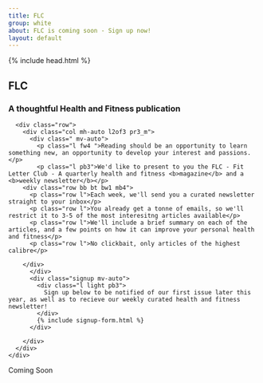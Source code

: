 ```yaml
---
title: FLC
group: white
about: FLC is coming soon - Sign up now!
layout: default
---
```


{% include head.html %}

<body>


<main class="">
  <section class="pb4 bg_brand-green row">
    <div class="row ph3 container mh-auto">
      <div class="row dfc mb2 brdr_light_muted bb-m bw3-m">
        <h2 class=" xxxl ttu tc light pb2">FLC</h2>
        <h3 class=" xl_m pb2 bb-s bw3-s tc brdr_light light">A thoughtful Health and Fitness publication</h3>
      </div>
    </div>
  </section>

  <section class="pv2 bg_brand-red row">
    <div class=" ph3 pv4_m container mh-auto">

      <div class="row">
        <div class="col mh-auto l2of3 pr3_m">
          <div class=" mv-auto">
            <p class="l fw4 ">Reading should be an opportunity to learn something new, an opportunity to develop your interest and passions.</p>
            <p class="l pb3">We'd like to present to you the FLC - Fit Letter Club - A quarterly health and fitness <b>magazine</b> and a <b>weekly newsletter</b></p>
        <div class="row bb bt bw1 mb4">
          <p class="row l">Each week, we'll send you a curated newsletter straight to your inbox</p>
          <p class="row l">You already get a tonne of emails, so we'll restrict it to 3-5 of the most interesitng articles available</p>
          <p class="row l">We'll include a brief summary on each of the articles, and a few points on how it can improve your personal health and fitness</p>
          <p class="row l">No clickbait, only articles of the highest calibre</p>

        </div>
          </div>
          <div class="signup mv-auto">
            <div class="l light pb3">
              Sign up below to be notified of our first issue later this year, as well as to recieve our weekly curated health and fitness newsletter!
            </div>
            {% include signup-form.html %}
          </div>

        </div>
      </div>
    </div>
  </section>

  <section class="pv2 bg_brand-blue row">
    <div class=" ph3 container mh-auto">
      <p class="xxxl_m xxl light fw8">Coming Soon</p>
    </div>
  </section>

</main>




</body>
